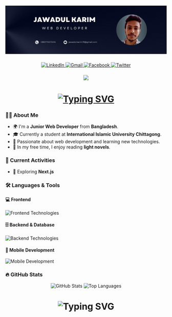![Github Banner](/banner.png)

###

<div align="center">
  <a href="https://www.linkedin.com/in/jawadul-karim-612a18318/" target="_blank">
    <img src="https://img.shields.io/static/v1?message=LinkedIn&logo=linkedin&label=&color=0077B5&logoColor=white&labelColor=&style=for-the-badge" height="25" alt="LinkedIn" />
  </a>
  <a href="mailto:jawadul.karim78@gmail.com" target="_blank">
    <img src="https://img.shields.io/static/v1?message=Gmail&logo=gmail&label=&color=D14836&logoColor=white&labelColor=&style=for-the-badge" height="25" alt="Gmail" />
  </a>
  <a href="https://www.facebook.com/jawadul.karim.3/" target="_blank">
    <img src="https://img.shields.io/static/v1?message=Facebook&logo=facebook&label=&color=1877F2&logoColor=white&labelColor=&style=for-the-badge" height="25" alt="Facebook" />
  </a>
  <a href="https://x.com/Nissan_JK28" target="_blank">
    <img src="https://img.shields.io/static/v1?message=Twitter&logo=twitter&label=&color=1DA1F2&logoColor=white&labelColor=&style=for-the-badge" height="25" alt="Twitter" />
  </a>
</div>

###

<div align="center">
  <img src="https://visitor-badge.laobi.icu/badge?page_id=nissanjk.nissanjk" />
</div>

###


<h1 align="center"><a href="https://git.io/typing-svg"><img src="https://readme-typing-svg.herokuapp.com?font=Fira+Code&weight=600&size=21&duration=4000&pause=1000&repeat=false&width=435&lines=hey+there+%F0%9F%91%8B+This+is+Jawadul+Karim" alt="Typing SVG" /></a></h1>

###

### 👩‍💻 About Me

- 🌍 I'm a **Junior Web Developer** from **Bangladesh**.
- 🎓 Currently a student at **International Islamic University Chittagong**.
- 📌 Passionate about web development and learning new technologies.
- 📖 In my free time, I enjoy reading **light novels**.

###

### 🚀 Current Activities

- 🌱 Exploring **Next.js** 

###

### 🛠 Languages & Tools

#### 💻 Frontend
<div>
  <img src="https://skillicons.dev/icons?i=html,css,tailwind,js,react,nextjs" height="40" alt="Frontend Technologies" />
</div>

#### 🗄️ Backend & Database
<div>
  <img src="https://skillicons.dev/icons?i=mongodb,express,nodejs,firebase" height="40" alt="Backend Technologies" />
</div>

#### 📱 Mobile Development
<div>
  <img src="https://skillicons.dev/icons?i=dart,flutter" height="40" alt="Mobile Development" />
</div>

###

### 🔥 GitHub Stats

<div align="center">
  <img src="https://github-readme-stats.vercel.app/api?username=nissanjk&hide_title=false&hide_rank=false&show_icons=true&include_all_commits=true&count_private=true&disable_animations=false&theme=dracula&locale=en&hide_border=false&order=1" height="150" alt="GitHub Stats" />
  <img src="https://github-readme-stats.vercel.app/api/top-langs?username=nissanjk&locale=en&hide_title=false&layout=compact&card_width=320&langs_count=5&theme=dracula&hide_border=false&order=2" height="150" alt="Top Languages" />
</div>

###

<h1 align="center">
  <img src="https://readme-typing-svg.demolab.com?font=Fira+Code&weight=600&size=24&duration=4000&pause=1000&color=6CE4F7&center=true&vCenter=true&multiline=true&repeat=false&width=700&height=100&lines=Thanks+for+Visiting+%F0%9F%91%8B" alt="Typing SVG" />
</h1>

###
